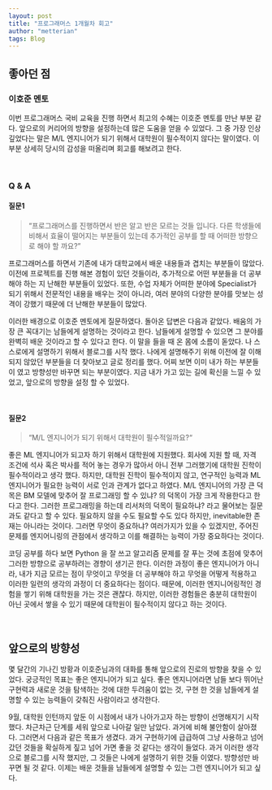 ```yaml
---
layout: post
title: "프로그래머스 1개월차 회고"
author: "metterian"
tags: Blog
---
```

## 좋아던 점

### **이호준 멘토**

이번 프로그래머스 국비 교육을 진행 하면서 최고의 수혜는 이호준 멘토를 만난 부분 같다. 앞으로의 커리어의 방향을 설정하는데 많은 도움을 얻을 수 있었다. 그 중 가장 인상 깊었다는 말은 M/L 엔지니어가 되기 위해서 대학원이 필수적이지 않다는 말이였다. 이 부분 상세히 당시의 감성을 떠올리며 회고를 해보려고 한다.

<br>

### Q & A

#### 질문1

> “프로그래머스를 진행하면서 반은 알고 반은 모르는 것들 입니다. 다른 학생들에 비해서 효율이 떨어지는 부분들이 있는데 추가적인 공부를 할 때 어떠한 방향으로 해야 할 까요?”

프로그래머스를 하면서 기존에 내가 대학교에서 배운 내용들과 겹치는 부분들이 많았다. 이전에 프로젝트를 진행 해본 경험이 있던 것들이라, 추가적으로 어떤 부분들을 더 공부해야 하는 지 난해한 부분들이 있었다. 또한, 수업 자체가 어떠한 분야에 Specialist가 되기 위해서 전문적인 내용을 배우는 것이 아니라, 여러 분야의 다양한 분야를 맛보는 성격이 강했기 때문에 더 난해한 부분들이 많았다.

이러한 배경으로 이호준 멘토에게 질문하였다. 돌아온 답변은 다음과 같았다. 배움의 가장 큰 꼭대기는 남들에게 설명하는 것이라고 한다. 남들에게 설명할 수 있으면 그 분야를 완벽히 배운 것이라고 할 수 있다고 한다. 이 말을 들을 때 온 몸에 소름이 돋았다. 나 스스로에게 설명하기 위해서 블로그를 시작 했다. 나에게 설명해주기 위해 이전에 잘 이해 되지 않았던 부분들을 더 찾아보고 글로 정리를 했다. 어찌 보면 이미 내가 하는 부분들이 였고 방향성만 바꾸면 되는 부분이였다. 지금 내가 가고 있는 길에 확신을 느낄 수 있었고, 앞으로의 방향을 설정 할 수 있었다.

<br>

#### 질문2

> “M/L 엔지니어가 되기 위해서 대학원이 필수적일까요?“

좋은 ML 엔지니어가 되고자 하기 위해서 대학원에 지원했다. 회사에 지원 할 때, 자격 조건에 석사 혹은 박사를 적어 놓는 경우가 많아서 아니 전부 그러했기에 대학원 진학이 필수적이라고 생각 했다. 하지만, 대학원 진학이 필수적이지 않고, 연구적인 능력과 ML 엔지니어가 필요한 능력이 서로 인과 관계가 없다고 하였다. M/L 엔지니어의 가장 큰 덕목은 BM 모델에 맞추어 잘 프로그래밍 할 수 있냐? 의 덕목이 가장 크게 작용한다고 한다고 한다. 그러한 프로그래밍을 하는데 리서처의 덕목이 필요하냐? 라고 물어보는 질문과도 같다고 할 수 있다. 필요하지 않을 수도 필요할 수도 있다 하지만, inevitable한 존재는 아니라는 것이다. 그러면 무엇이 중요하냐? 여러가지가 있을 수 있겠지만, 주어진 문제를 엔지어니링의 관점에서 생각하고 이를 해결하는 능력이 가장 중요하다는 것이다.

코딩 공부를 하다 보면 Python 을 잘 쓰고 알고리즘 문제를 잘 푸는 것에 초점에 맞추어 그러한 방향으로 공부하려는 경향이 생기곤 한다. 이러한 과정이 좋은 엔지니어가 아니라, 내가 지금 모르는 점이 무엇이고 무엇을 더 공부해야 하고 무엇을 어떻게 적용하고 이러한 일련의 생각의 과정이 더 중요하다는 점이다. 때문에, 이러한 엔지니어링적인 경험을 쌓기 위해 대학원을 가는 것은 괜찮다. 하지만, 이러한 경험들은 충분히 대학원이 아닌 곳에서 쌓을 수 있기 때문에 대학원이 필수적이지 않다고 하는 것이다.

<br>

## 앞으로의 방향성

몇 달간의 기나긴 방황과 이호준님과의 대화를 통해 앞으로의 진로의 방향을 찾을 수 있었다. 궁긍적인 목표는 좋은 엔지니어가 되고 싶다. 좋은 엔지니어라면 남들 보다 뛰어난 구현력과 새로운 것을 탐색하는 것에 대한 두려움이 없는 것, 구현 한 것을 남들에게 설명할 수 있는 능력들이 갖춰진 사람이라고 생각한다.

9월, 대학원 인턴까지 앞둔 이 시점에서 내가 나아가고자 하는 방향이 선명해지기 시작 했다. 차근차근 단계를 세워 앞으로 나아갈 일만 남았다. 과거에 비해 불안함이 살아졌다. 그러면서 다음과 같은 목표가 생겼다. 과거 구현하기에 급급하여 그냥 사용하고 넘어 갔던 것들을 확실하게 짚고 넘어 가면 좋을 것 같다는 생각이 들었다. 과거 이러한 생각으로 블로그를 시작 했지만, 그 것들은 나에게 설명하기 위한 것들 이였다. 방향성만 바꾸면 될 것 같다. 이제는 배운 것들을 남들에게 설명할 수 있는 그런 엔지니어가 되고 싶다.